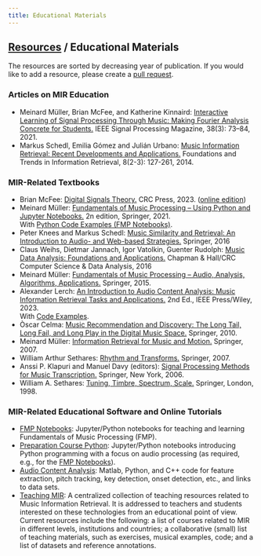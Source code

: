 ```yaml
---
title: Educational Materials
---
```


## [Resources]({{site.base_url}}/resources) / Educational Materials

The resources are sorted by decreasing year of publication. If you would like to add a resource, please create a [pull request](https://github.com/ismir/ismir_web/pulls).

### Articles on MIR Education

* Meinard Müller, Brian McFee, and Katherine Kinnaird: [Interactive Learning of Signal Processing Through Music: Making Fourier Analysis Concrete for Students.](https://ieeexplore.ieee.org/document/9418542) IEEE Signal Processing Magazine, 38(3): 73–84, 2021.
* Markus Schedl, Emilia Gómez and Julián Urbano: [Music Information Retrieval: Recent Developments and Applications.](http://www.nowpublishers.com/article/Details/INR-042) Foundations and Trends in Information Retrieval, 8(2-3): 127-261, 2014.

### MIR-Related Textbooks 

* Brian McFee: [Digital Signals Theory.](https://www.routledge.com/Digital-Signals-Theory/McFee/p/book/9781032200507#) CRC Press, 2023.  ([online edition](https://brianmcfee.net/dstbook-site/content/intro.html))
* Meinard M&uuml;ller: [Fundamentals of Music Processing &ndash; Using Python and Jupyter Notebooks.](http://www.music-processing.de/) 2n edition, Springer, 2021.<br>
  With [Python Code Examples (FMP Notebooks)](https://www.audiolabs-erlangen.de/FMP).
* Peter Knees and Markus Schedl: [Music Similarity and Retrieval: An Introduction to Audio- and Web-based Strategies.](http://www.springer.com/us/book/9783662497203)  Springer, 2016
* Claus Weihs, Dietmar Jannach, Igor Vatolkin, Guenter Rudolph: [Music Data Analysis: Foundations and Applications.](https://www.crcpress.com/Music-Data-Analysis-Foundations-and-Applications/Weihs-Jannach-Vatolkin-Rudolph/p/book/9781498719568) Chapman & Hall/CRC Computer Science & Data Analysis, 2016
* Meinard M&uuml;ller: [Fundamentals of Music Processing &ndash; Audio, Analysis, Algorithms, Applications.](http://www.music-processing.de/) Springer, 2015.<br>  
* Alexander Lerch: [An Introduction to Audio Content Analysis: Music Information Retrieval Tasks and Applications.](https://ieeexplore.ieee.org/book/9965970) 2nd Ed., IEEE Press/Wiley, 2023.<br>
  With [Code Examples](http://www.AudioContentAnalysis.org).
* &Ograve;scar Celma: [Music Recommendation and Discovery: The Long Tail, Long Fail, and Long Play in the Digital Music Space.](http://ocelma.net/MusicRecommendationBook/index.html) Springer, 2010.
* Meinard M&uuml;ller: [Information Retrieval for Music and Motion.](http://www.springer.com/us/book/9783540740476) Springer, 2007.
* William Arthur Sethares: [Rhythm and Transforms.](http://www.springer.com/us/book/9781846286391) Springer, 2007.
* Anssi P. Klapuri and Manuel Davy (editors): [Signal Processing Methods for Music Transcription.](https://www.springer.com/gp/book/9780387306674) Springer, New York, 2006.
* William A. Sethares: [Tuning, Timbre, Spectrum, Scale.](http://sethares.engr.wisc.edu/ttss.html) Springer, London, 1998.

### MIR-Related Educational Software and Online Tutorials

* [FMP Notebooks](https://www.audiolabs-erlangen.de/FMP): Jupyter/Python notebooks for teaching and learning Fundamentals of Music Processing (FMP).
* [Preparation Course Python](https://github.com/meinardmueller/PCP): Jupyter/Python notebooks introducing Python programming with a focus on audio processing (as required, e.g., for the [FMP Notebooks](https://www.audiolabs-erlangen.de/FMP)).
* [Audio Content Analysis](http://www.AudioContentAnalysis.org): Matlab, Python, and C++ code for feature extraction, pitch tracking, key detection, onset detection, etc., and links to data sets.
* [Teaching MIR](https://ismir2012.ismir.net/event/papers/LBD10.pdf): A centralized collection of teaching resources related to Music Information Retrieval. It is addressed to teachers and students interested on these technologies from an educational point of view. Current resources include the following: a list of courses related to MIR in different levels, institutions and countries; a collaborative (small) list of teaching materials, such as exercises, musical examples, code; and a list of datasets and reference annotations.

<!--* [MTG Tutorial](http://mtg.upf.edu/node/3556): This tutorial provides a survey of the field of Music Information Retrieval (MIR), that aims, among other things, at automatically extracting semantically meaningful information from various representations of music entities, such as audio, scores, lyrics, web pages or microblogs. The tutorial is designed for students, engineers, researchers, and data scientists who are new to MIR and want to get introduced to the field.
-->
